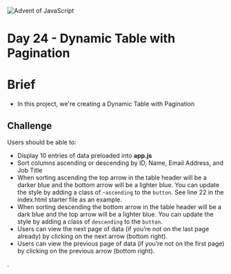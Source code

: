 ![Advent of JavaScript](https://coachtestprep.s3.amazonaws.com/direct-uploads/user-117025/47a34d22-0ed1-4758-b260-19e0eeb2b016/CleanShot%202021-12-24%20at%2013.47.09.png)


# Day 24 - Dynamic Table with Pagination

# Brief
- In this project, we're creating a Dynamic Table with Pagination


## Challenge


Users should be able to:

- Display 10 entries of data preloaded into **app.js**
- Sort columns ascending or descending by ID, Name, Email Address, and Job Title
- When sorting ascending the top arrow in the table header will be a darker blue and the bottom arrow will be a lighter blue. You can update the style by adding a class of  -`ascending` to the `button`. See line 22 in the index.html starter file as an example.
- When sorting descending the bottom arrow in the table header will be a dark blue and the top arrow will be a lighter blue. You can update the style by adding a class of `descending` to the `button`.
- Users can view the next page of data (if you’re not on the last page already) by clicking on the next arrow (bottom right).
- Users can view the previous page of data (if you’re not on the first page) by clicking on the previous arrow (bottom right).


.

